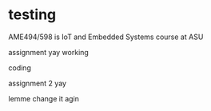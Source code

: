 # testing

AME494/598 is IoT and Embedded Systems course at ASU

assignment yay
working

coding

assignment 2 yay

lemme change it agin 
